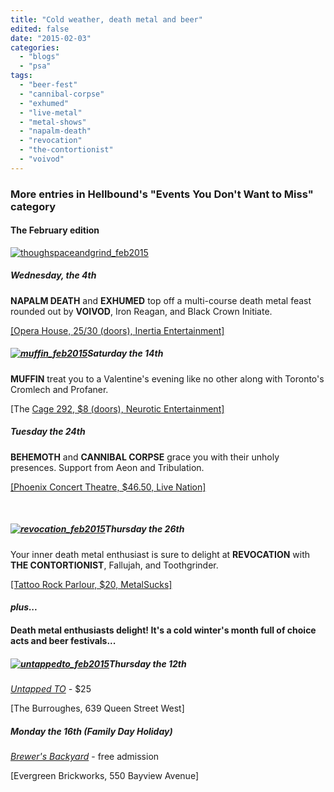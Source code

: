 ```yaml
---
title: "Cold weather, death metal and beer"
edited: false
date: "2015-02-03"
categories:
  - "blogs"
  - "psa"
tags:
  - "beer-fest"
  - "cannibal-corpse"
  - "exhumed"
  - "live-metal"
  - "metal-shows"
  - "napalm-death"
  - "revocation"
  - "the-contortionist"
  - "voivod"
---
```


### More entries in Hellbound's "Events You Don't Want to Miss" category

#### The February edition

[![thoughspaceandgrind_feb2015](https://hellbound.ca/wp-content/uploads/2015/02/thoughspaceandgrind_feb2015.jpg)](https://hellbound.ca/wp-content/uploads/2015/02/thoughspaceandgrind_feb2015.jpg)

##### Wednesday, the 4th

**NAPALM DEATH** and **EXHUMED** top off a multi-course death metal feast rounded out by **VOIVOD**, Iron Reagan, and Black Crown Initiate.

[\[Opera House, $25/$30 (doors), Inertia Entertainment\]](https://www.facebook.com/events/446714095467937/?ref=5)

##### [![muffin_feb2015](https://hellbound.ca/wp-content/uploads/2015/02/muffin_feb2015-170x300.jpg)](https://hellbound.ca/wp-content/uploads/2015/02/muffin_feb2015.jpg)Saturday the 14th

**MUFFIN** treat you to a Valentine's evening like no other along with Toronto's Cromlech and Profaner.

\[The [Cage 292, $8 (doors), Neurotic Entertainment\]](https://www.facebook.com/events/351526928353568/?ref_newsfeed_story_type=regular)

##### Tuesday the 24th

**BEHEMOTH** and **CANNIBAL CORPSE** grace you with their unholy presences. Support from Aeon and Tribulation.

[\[Phoenix Concert Theatre, $46.50, Live Nation\]](http://www.thephoenixconcerttheatre.com/events/cannibal-corpse-behemoth/)

 

##### [![revocation_feb2015](https://hellbound.ca/wp-content/uploads/2015/02/revocation_feb2015-196x300.jpeg)](https://hellbound.ca/wp-content/uploads/2015/02/revocation_feb2015.jpeg)Thursday the 26th

Your inner death metal enthusiast is sure to delight at **REVOCATION** with **THE CONTORTIONIST**, Fallujah, and Toothgrinder.

[\[Tattoo Rock Parlour, $20, MetalSucks\]](https://www.facebook.com/events/1528250807424043/)

#### _plus..._

#### Death metal enthusiasts delight! It's a cold winter's month full of choice acts and beer festivals...

##### [![untappedto_feb2015](https://hellbound.ca/wp-content/uploads/2015/02/untappedto_feb2015-252x300.jpg)](https://hellbound.ca/wp-content/uploads/2015/02/untappedto_feb2015.jpg)Thursday the 12th

_[Untapped TO](http://www.untappedto.com/) -_ $25

\[The Burroughes, 639 Queen Street West[\]](http://www.untappedto.com/)

##### Monday the 16th (Family Day Holiday)

[_Brewer's Backyard_](http://brewersbackyard.com/) - free admission

\[Evergreen Brickworks, 550 Bayview Avenue\]
